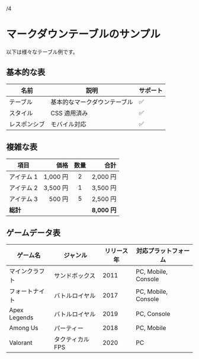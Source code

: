 /4

# マークダウンテーブルのサンプル

以下は様々なテーブル例です。

## 基本的な表

| 名前         | 説明                         | サポート |
| ------------ | ---------------------------- | -------- |
| テーブル     | 基本的なマークダウンテーブル | ✅       |
| スタイル     | CSS 適用済み                 | ✅       |
| レスポンシブ | モバイル対応                 | ✅       |

## 複雑な表

| 項目       |     価格 | 数量 |         合計 |
| ---------- | -------: | :--: | -----------: |
| アイテム 1 | 1,000 円 |  2   |     2,000 円 |
| アイテム 2 | 3,500 円 |  1   |     3,500 円 |
| アイテム 3 |   500 円 |  5   |     2,500 円 |
| **総計**   |          |      | **8,000 円** |

## ゲームデータ表

| ゲーム名       | ジャンル         | リリース年 | 対応プラットフォーム |
| -------------- | ---------------- | ---------- | -------------------- |
| マインクラフト | サンドボックス   | 2011       | PC, Mobile, Console  |
| フォートナイト | バトルロイヤル   | 2017       | PC, Mobile, Console  |
| Apex Legends   | バトルロイヤル   | 2019       | PC, Console          |
| Among Us       | パーティー       | 2018       | PC, Mobile           |
| Valorant       | タクティカル FPS | 2020       | PC                   |
